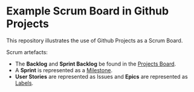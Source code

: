 # Example Scrum Board in Github Projects

This repository illustrates the use of Github Projects as a Scrum Board.

Scrum artefacts: 

- The **Backlog** and **Sprint Backlog** be found in the [Projects Board](https://github.com/SimonPfeiffer/github-projects-scrum-board/projects/1).
- A **Sprint** is represented as a [Milestone](https://github.com/SimonPfeiffer/github-projects-scrum-board/milestone/1). 
- **User Stories** are represented as Issues and **Epics** are represented as [Labels](https://github.com/SimonPfeiffer/github-projects-scrum-board/labels).
